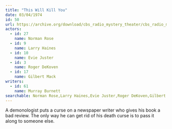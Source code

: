 ```yaml
---
title: "This Will Kill You"
date: 03/04/1974
id: 50
url: https://archive.org/download/cbs_radio_mystery_theater/cbs_radio_mystery_theater-0001-0050.zip/cbs_radio_mystery_theater-0001-0050%2Fcbsrmt_0050_this_will_kill_you.mp3
actors:  
  - id: 27
    name: Norman Rose  
  - id: 9
    name: Larry Haines  
  - id: 10
    name: Evie Juster  
  - id: 3
    name: Roger DeKoven  
  - id: 17
    name: Gilbert Mack
writers:  
  - id: 61
    name: Murray Burnett
searchable: Norman Rose,Larry Haines,Evie Juster,Roger DeKoven,Gilbert Mack Murray Burnett
---
```

A demonologist puts a curse on a newspaper writer who gives his book a bad review. The only way he can get rid of his death curse is to pass it along to someone else.